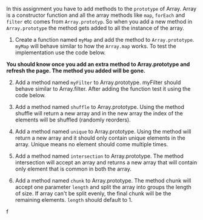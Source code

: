 In this assignment you have to add methods to the `prototype` of Array. Array is a constructor function and all the array methods like `map`, `forEach` and `filter` etc comes from `Array.prototyp`. So when you add a new method in `Array.prototype` the method gets added to all the instance of the array.

1. Create a function named `myMap` and add the method to `Array.prototype`. `myMap` will behave similar to how the `Array.map` works. To test the implementation use the code below.

**You should know once you add an extra method to Array.prototype and refresh the page. The method you added will be gone.**

2. Add a method named `myFilter` to Array.prototype. myFilter should behave similar to Array.filter. After adding the function test it using the code below.

3. Add a method named `shuffle` to Array.prototype. Using the method shuffle will return a new array and in the new array the index of the elements will be shuffled (randomly reorders).

4. Add a method named `unique` to Array.prototype. Using the method will return a new array and it should only contain unique elements in the array. Unique means no element should come multiple times.

5. Add a method named `intersection` to Array.prototype. The method intersection will accept an array and returns a new array that will contain only element that is common in both the array.

6. Add a method named `chunk` to Array.prototype. The method chunk will accept one parameter `length` and split the array into groups the length of size. If array can't be split evenly, the final chunk will be the remaining elements. `length` should default to 1.



f
